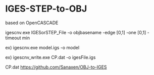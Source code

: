 # IGES-STEP-to-OBJ
based on OpenCASCADE

igescnv.exe IGESorSTEP_File -o objbasename -edge [0,1]
 -one [0,1] -timeout min
 
 ex)
 igescnv.exe model.igs -o model
 

ex)
igescnv_write.exe CP.dat -o igesFile.igs

CP.dat
https://github.com/Sanaxen/OBJ-to-IGES
